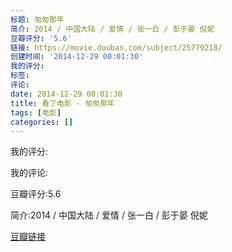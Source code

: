 ```yaml
---
标题: 匆匆那年
简介: 2014 / 中国大陆 / 爱情 / 张一白 / 彭于晏 倪妮
豆瓣评分: '5.6'
链接: https://movie.douban.com/subject/25779218/
创建时间: '2014-12-29 00:01:30'
我的评分:
标签:
评论:
date: 2014-12-29 00:01:30
title: 看了电影 - 匆匆那年
tags: [电影]
categories: []
---
```


我的评分:

我的评论:

豆瓣评分:5.6

简介:2014 / 中国大陆 / 爱情 / 张一白 / 彭于晏 倪妮

[豆瓣链接](https://movie.douban.com/subject/25779218/)

